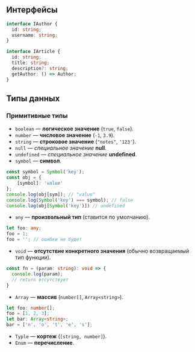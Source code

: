 
## Интерфейсы

```ts
interface IAuthor {
  id: string;
  username: string;
}

interface IArticle {
  id: string;
  title: string;
  description?: string;
  getAuthor: () => Author;
}
```

## Типы данных

### Примитивные типы
- `boolean` — **логическое значение** (`true`, `false`).
- `number` — **числовое значение** (`-1`, `3.9`).
- `string` — **строковое значение** (`"notes"`, `'123'`).
- `null` — *специальное значение* **null**.
- `undefined` — *специальное значение* **undefined**.
- `symbol` — **символ**.
```ts
const symbol = Symbol('key');
const obj = {
    [symbol]: 'value'
};
console.log(obj[sym]); // "value"
console.log(Symbol('key') === symbol); // false
console.log(obj[Symbol('key')]) // undefined
```
- `any` — **произвольный тип** (ставится по умолчанию).
```ts
let foo: any;
foo = 1;
foo = ''; // ошибки не будет
```
- `void` — **отсутствие конкретного значения** (обычно возвращаемый тип функции).
```ts
const fn = (param: string): void => {
  console.log(param);
  // return отсутствует
}
```
- `Array` — **массив** (`number[]`, `Array<string>`).
```ts
let foo: number[];
foo = [1, 2, 3];
let bar: Array<string>;
bar = ['n', 'o', 't', 'e', 's'];
```
- `Typle` — **кортеж** (`[string, number]`).
- `Enum` — **перечисление**.


